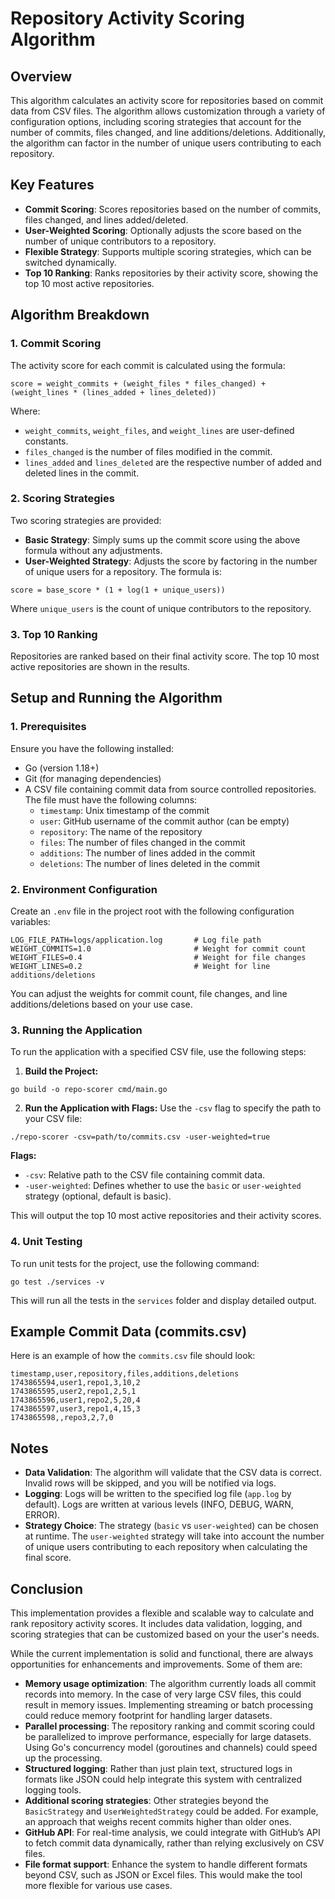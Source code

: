 # Repository Activity Scoring Algorithm
## Overview
This algorithm calculates an activity score for repositories based on commit data from CSV files. The algorithm allows customization through a variety of configuration options, including scoring strategies that account for the number of commits, files changed, and line additions/deletions. Additionally, the algorithm can factor in the number of unique users contributing to each repository.

## Key Features
- **Commit Scoring**: Scores repositories based on the number of commits, files changed, and lines added/deleted.
- **User-Weighted Scoring**: Optionally adjusts the score based on the number of unique contributors to a repository.
- **Flexible Strategy**: Supports multiple scoring strategies, which can be switched dynamically.
- **Top 10 Ranking**: Ranks repositories by their activity score, showing the top 10 most active repositories.

## Algorithm Breakdown
### 1. Commit Scoring
The activity score for each commit is calculated using the formula:

`score = weight_commits + (weight_files * files_changed) + (weight_lines * (lines_added + lines_deleted))`

Where:
- `weight_commits`, `weight_files`, and `weight_lines` are user-defined constants.
- `files_changed` is the number of files modified in the commit.
- `lines_added` and `lines_deleted` are the respective number of added and deleted lines in the commit.

### 2. Scoring Strategies
Two scoring strategies are provided:
- **Basic Strategy**: Simply sums up the commit score using the above formula without any adjustments.
- **User-Weighted Strategy**: Adjusts the score by factoring in the number of unique users for a repository. The formula is:
```
score = base_score * (1 + log(1 + unique_users))
```
Where `unique_users` is the count of unique contributors to the repository.

### 3. Top 10 Ranking
Repositories are ranked based on their final activity score. The top 10 most active repositories are shown in the results.

## Setup and Running the Algorithm
### 1. Prerequisites
Ensure you have the following installed:
- Go (version 1.18+)
- Git (for managing dependencies)
- A CSV file containing commit data from source controlled repositories. The file must have the following columns:
    - `timestamp`: Unix timestamp of the commit
    - `user`: GitHub username of the commit author (can be empty)
    - `repository`: The name of the repository
    - `files`: The number of files changed in the commit
    - `additions`: The number of lines added in the commit
    - `deletions`: The number of lines deleted in the commit

### 2. Environment Configuration
Create an `.env` file in the project root with the following configuration variables:
```
LOG_FILE_PATH=logs/application.log       # Log file path
WEIGHT_COMMITS=1.0                       # Weight for commit count
WEIGHT_FILES=0.4                         # Weight for file changes
WEIGHT_LINES=0.2                         # Weight for line additions/deletions
```
You can adjust the weights for commit count, file changes, and line additions/deletions based on your use case.

### 3. Running the Application
To run the application with a specified CSV file, use the following steps:
1. **Build the Project:**
```
go build -o repo-scorer cmd/main.go
```
2. **Run the Application with Flags:**
Use the `-csv` flag to specify the path to your CSV file:
```
./repo-scorer -csv=path/to/commits.csv -user-weighted=true
```
**Flags:**
- `-csv`: Relative path to the CSV file containing commit data.
- `-user-weighted`: Defines whether to use the `basic` or `user-weighted` strategy (optional, default is basic).

This will output the top 10 most active repositories and their activity scores.

### 4. Unit Testing
To run unit tests for the project, use the following command:
```
go test ./services -v
```
This will run all the tests in the `services` folder and display detailed output.

## Example Commit Data (commits.csv)
Here is an example of how the `commits.csv` file should look:
```
timestamp,user,repository,files,additions,deletions
1743865594,user1,repo1,3,10,2
1743865595,user2,repo1,2,5,1
1743865596,user1,repo2,5,20,4
1743865597,user3,repo1,4,15,3
1743865598,,repo3,2,7,0
```
## Notes
- **Data Validation**: The algorithm will validate that the CSV data is correct. Invalid rows will be skipped, and you will be notified via logs.
- **Logging**: Logs will be written to the specified log file (`app.log` by default). Logs are written at various levels (INFO, DEBUG, WARN, ERROR).
- **Strategy Choice**: The strategy (`basic` vs `user-weighted`) can be chosen at runtime. The `user-weighted` strategy will take into account the number of unique users contributing to each repository when calculating the final score.

## Conclusion
This implementation provides a flexible and scalable way to calculate and rank repository activity scores. It includes data validation, logging, and scoring strategies that can be customized based on your the user's needs.

While the current implementation is solid and functional, there are always opportunities for enhancements and improvements. Some of them are:
- **Memory usage optimization**: The algorithm currently loads all commit records into memory. In the case of very large CSV files, this could result in memory issues. Implementing streaming or batch processing could reduce memory footprint for handling larger datasets.
- **Parallel processing**: The repository ranking and commit scoring could be parallelized to improve performance, especially for large datasets. Using Go's concurrency model (goroutines and channels) could speed up the processing.
- **Structured logging**: Rather than just plain text, structured logs in formats like JSON could help integrate this system with centralized logging tools.
- **Additional scoring strategies**: Other strategies beyond the `BasicStrategy` and `UserWeightedStrategy` could be added. For example, an approach that weighs recent commits higher than older ones.
- **GitHub API**: For real-time analysis, we could integrate with GitHub’s API to fetch commit data dynamically, rather than relying exclusively on CSV files.
- **File format support**: Enhance the system to handle different formats beyond CSV, such as JSON or Excel files. This would make the tool more flexible for various use cases.